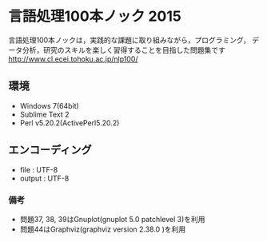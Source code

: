 # 言語処理100本ノック 2015

言語処理100本ノックは，実践的な課題に取り組みながら，プログラミング，
データ分析，研究のスキルを楽しく習得することを目指した問題集です
http://www.cl.ecei.tohoku.ac.jp/nlp100/

## 環境
* Windows 7(64bit)
* Sublime Text 2
* Perl v5.20.2(ActivePerl5.20.2)

## エンコーディング
* file   : UTF-8
* output : UTF-8

### 備考
* 問題37, 38, 39はGnuplot(gnuplot 5.0 patchlevel 3)を利用
* 問題44はGraphviz(graphviz version 2.38.0 )を利用